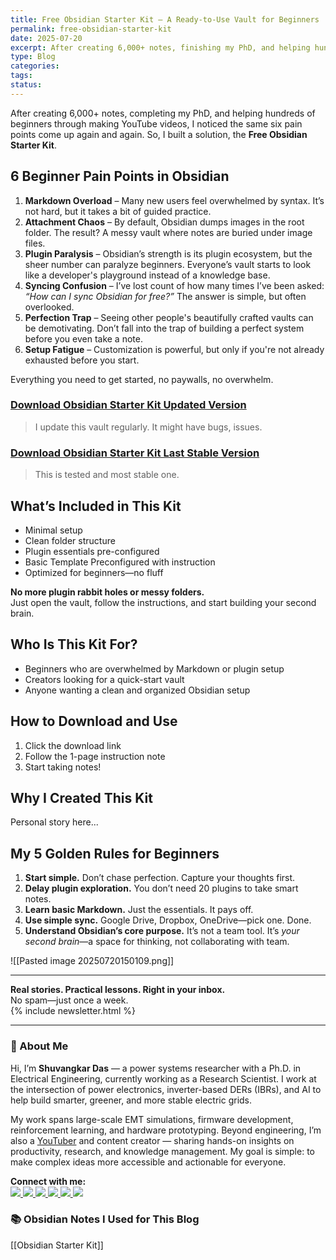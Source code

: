 ```yaml
---
title: Free Obsidian Starter Kit – A Ready-to-Use Vault for Beginners
permalink: free-obsidian-starter-kit
date: 2025-07-20
excerpt: After creating 6,000+ notes, finishing my PhD, and helping hundreds of beginners, I saw the same six obstacles again and again, Markdown confusion, attachment mess, plugin overload, sync issues, and setup fatigue. That’s why I built the Free Obsidian Starter Kit,  a clean, beginner-friendly vault with all the essentials pre-configured.
type: Blog
categories: 
tags: 
status:
---
```



After creating 6,000+ notes, completing my PhD, and helping hundreds of beginners through making YouTube videos, I noticed the same six pain points come up again and again. So, I built a solution, the **Free Obsidian Starter Kit**.

## 6 Beginner Pain Points in Obsidian
1. **Markdown Overload** – Many new users feel overwhelmed by syntax. It’s not hard, but it takes a bit of guided practice.
2. **Attachment Chaos** – By default, Obsidian dumps images in the root folder. The result? A messy vault where notes are buried under image files.
3. **Plugin Paralysis** – Obsidian’s strength is its plugin ecosystem, but the sheer number can paralyze beginners. Everyone’s vault starts to look like a developer's playground instead of a knowledge base.
4. **Syncing Confusion** – I’ve lost count of how many times I’ve been asked: _“How can I sync Obsidian for free?”_ The answer is simple, but often overlooked.
5. **Perfection Trap** – Seeing other people's beautifully crafted vaults can be demotivating. Don’t fall into the trap of building a perfect system before you even take a note.
6. **Setup Fatigue** – Customization is powerful, but only if you're not already exhausted before you start.


Everything you need to get started, no paywalls, no overwhelm.
### [Download Obsidian Starter Kit Updated Version]()
>I update this vault regularly. It might have bugs, issues. 
### [Download Obsidian Starter Kit Last Stable Version]()
> This is tested and most stable one. 
## What’s Included in This Kit
- Minimal setup 
- Clean folder structure
- Plugin essentials pre-configured  
- Basic Template Preconfigured with instruction 
- Optimized for beginners—no fluff

**No more plugin rabbit holes or messy folders.**  
Just open the vault, follow the instructions, and start building your second brain.

## Who Is This Kit For?
- Beginners who are overwhelmed by Markdown or plugin setup
- Creators looking for a quick-start vault
- Anyone wanting a clean and organized Obsidian setup

## How to Download and Use
1. Click the download link
2. Follow the 1-page instruction note
3. Start taking notes!

## Why I Created This Kit
Personal story here...

## My 5 Golden Rules for Beginners
1. **Start simple.** Don’t chase perfection. Capture your thoughts first.
2. **Delay plugin exploration.** You don’t need 20 plugins to take smart notes.
3. **Learn basic Markdown.** Just the essentials. It pays off.
4. **Use simple sync.** Google Drive, Dropbox, OneDrive—pick one. Done.
5. **Understand Obsidian’s core purpose.** It’s not a team tool. It’s _your second brain_—a space for thinking, not collaborating with team.


![[Pasted image 20250720150109.png]]

---

**Real stories. Practical lessons. Right in your inbox.**  
No spam—just once a week.  
{% include newsletter.html %}

---
### 👋 About Me
Hi, I’m **Shuvangkar Das** — a power systems researcher with a Ph.D. in Electrical Engineering, currently working as a Research Scientist. I work at the intersection of power electronics, inverter-based DERs (IBRs), and AI to help build smarter, greener, and more stable electric grids. 

My work spans large-scale EMT simulations, firmware development, reinforcement learning, and hardware prototyping. Beyond engineering, I’m also a [YouTuber](https://www.youtube.com/@ShuvangkarDas) and content creator — sharing hands-on insights on productivity, research, and knowledge management. My goal is simple: to make complex ideas more accessible and actionable for everyone.

<p><strong>Connect with me:<br></strong>
<a href="https://www.youtube.com/@ShuvangkarDas" target="_blank">
    <img src="https://img.shields.io/badge/YouTube-Subscribe-red?style=for-the-badge&logo=youtube">
  </a>
  <a href="https://www.linkedin.com/in/ShuvangkarDas" target="_blank">
    <img src="https://img.shields.io/badge/LinkedIn-Connect-blue?style=for-the-badge&logo=linkedin">
  </a>
  <a href="https://newsletter.shuvangkardas.com" target="_blank">
    <img src="https://img.shields.io/badge/Newsletter-Subscribe-blue?style=for-the-badge">
  </a>
  <a href="https://twitter.com/shuvangkar_das" target="_blank">
    <img src="https://img.shields.io/badge/Twitter-Follow-blue?style=for-the-badge&logo=twitter">
  </a>
  
  <a href="https://github.com/shuvangkardas" target="_blank">
    <img src="https://img.shields.io/badge/GitHub-Follow-black?style=for-the-badge&logo=github">
  </a>
  <a href="https://blog.shuvangkardas.com" target="_blank">
    <img src="https://img.shields.io/badge/Blog-Read-blueviolet?style=for-the-badge">
  </a>
  
</p>

### 📚 Obsidian Notes I Used for This Blog
[[Obsidian Starter Kit]]


